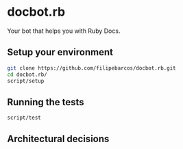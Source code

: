 # docbot.rb

Your bot that helps you with Ruby Docs.

## Setup your environment

```sh
git clone https://github.com/filipebarcos/docbot.rb.git
cd docbot.rb/
script/setup
```

## Running the tests

```sh
script/test
```

## Architectural decisions
